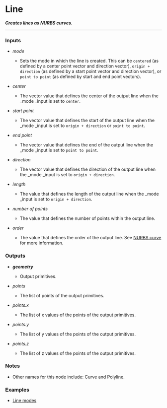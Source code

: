 # Line

**_Creates lines as NURBS curves._**

---


### Inputs

* _mode_

  * Sets the mode in which the line is created. This can be `centered` (as defined by a center point vector and direction vector), `origin + direction` (as defined by a start point vector and direction vector), or `point to point` (as defined by start and end point vectors).

* _center_

  * The vector value that defines the center of the output line when the _mode _input is set to `center`.

* _start point_

  * The vector value that defines the start of the output line  when the _mode _input is set to `origin + direction` or `point to point`.

* _end point_

  * The vector value that defines the end of the output line when the _mode _input is set to `point to point`.

* _direction_

  * The vector value that defines the direction of the output line when the _mode _input is set to `origin + direction`.

* _length_

  * The value that defines the length of the output line when the _mode _input is set to `origin + direction`.

* _number of points_

  * The value that defines the number of points within the output line.

* _order_

  * The value that defines the order of the output line. See [NURBS curve](/concepts/GeneralConcepts/nurbsCurve.md) for more information.


### Outputs

* **_geometry_**

  * Output primitives.

* _points_

  * The list of points of the output primitives.

* _points.x_

  * The list of x values of the points of the output primitives.

* _points.y_

  * The list of y values of the points of the output primitives.

* _points.z_

  * The list of z values of the points of the output primitives.


### Notes



* Other names for this node include: Curve and Polyline.


### Examples



* <a href="https://creator.trimble.com/graph?assetURI=whp:1b2f283c-c260-45c4-a95b-6728344d91d9&version=latest" target="_blank">Line modes</a>
